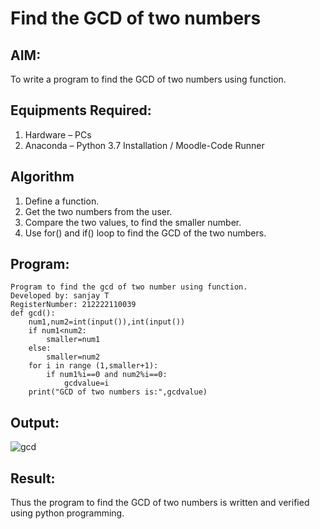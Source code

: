 # Find the GCD of two numbers

## AIM:
To write a program to find the GCD of two numbers using function.

## Equipments Required:
1. Hardware – PCs
2. Anaconda – Python 3.7 Installation / Moodle-Code Runner

## Algorithm
1. Define a function.
2. Get the two numbers from the user.
3. Compare the two values, to find the smaller number.
4. Use for() and if() loop to find the GCD of the two numbers.

## Program:
```
Program to find the gcd of two number using function.
Developed by: sanjay T 
RegisterNumber: 212222110039 
def gcd():
    num1,num2=int(input()),int(input())
    if num1<num2:
        smaller=num1
    else:
        smaller=num2
    for i in range (1,smaller+1):
        if num1%i==0 and num2%i==0:
            gcdvalue=i
    print("GCD of two numbers is:",gcdvalue)
```

## Output:
![gcd](https://github.com/sanjaythiyagarajan/GCD-of-two-numbers/assets/119409242/a6582e8f-8cbc-443b-945e-b5d690942e3c)



## Result:
Thus the program to find the GCD of two numbers is written and verified using python programming.
